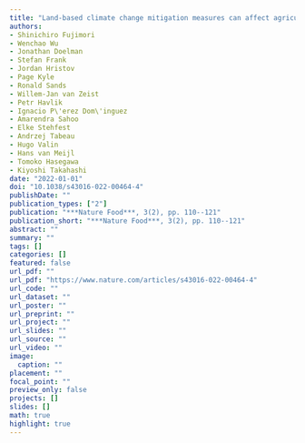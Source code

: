 ```yaml
---
title: "Land-based climate change mitigation measures can affect agricultural markets and food security"
authors: 
- Shinichiro Fujimori
- Wenchao Wu
- Jonathan Doelman
- Stefan Frank
- Jordan Hristov
- Page Kyle
- Ronald Sands
- Willem-Jan van Zeist
- Petr Havlik
- Ignacio P\'erez Dom\'inguez
- Amarendra Sahoo
- Elke Stehfest
- Andrzej Tabeau
- Hugo Valin
- Hans van Meijl
- Tomoko Hasegawa
- Kiyoshi Takahashi
date: "2022-01-01"
doi: "10.1038/s43016-022-00464-4"
publishDate: ""
publication_types: ["2"]
publication: "***Nature Food***, 3(2), pp. 110--121"
publication_short: "***Nature Food***, 3(2), pp. 110--121"
abstract: ""
summary: ""
tags: []
categories: []
featured: false
url_pdf: ""
url_pdf: "https://www.nature.com/articles/s43016-022-00464-4"
url_code: ""
url_dataset: ""
url_poster: ""
url_preprint: ""
url_project: ""
url_slides: ""
url_source: ""
url_video: ""
image: 
  caption: ""
placement: ""
focal_point: ""
preview_only: false
projects: []
slides: []
math: true
highlight: true
---
```

